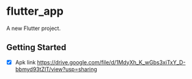 # flutter_app

A new Flutter project.

## Getting Started


- [x] Apk link        https://drive.google.com/file/d/1MdyXh_K_wGbs3xiTxY_D-bbmyd93tZlT/view?usp=sharing